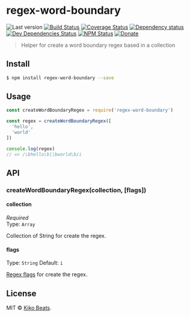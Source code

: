 # regex-word-boundary

![Last version](https://img.shields.io/github/tag/Kikobeats/regex-word-boundary.svg?style=flat-square)
[![Build Status](https://img.shields.io/travis/Kikobeats/regex-word-boundary/master.svg?style=flat-square)](https://travis-ci.org/Kikobeats/regex-word-boundary)
[![Coverage Status](https://img.shields.io/coveralls/Kikobeats/regex-word-boundary.svg?style=flat-square)](https://coveralls.io/github/Kikobeats/regex-word-boundary)
[![Dependency status](https://img.shields.io/david/Kikobeats/regex-word-boundary.svg?style=flat-square)](https://david-dm.org/Kikobeats/regex-word-boundary)
[![Dev Dependencies Status](https://img.shields.io/david/dev/Kikobeats/regex-word-boundary.svg?style=flat-square)](https://david-dm.org/Kikobeats/regex-word-boundary#info=devDependencies)
[![NPM Status](https://img.shields.io/npm/dm/regex-word-boundary.svg?style=flat-square)](https://www.npmjs.org/package/regex-word-boundary)
[![Donate](https://img.shields.io/badge/donate-paypal-blue.svg?style=flat-square)](https://paypal.me/Kikobeats)

> Helper for create a word boundary regex based in a collection

## Install

```bash
$ npm install regex-word-boundary --save
```

## Usage

```js
const createWordBoundaryRegex = require('regex-word-boundary')

const regex = createWordBoundaryRegex([
  'hello',
  'world'
])

console.log(regex)
// => /\bhello\b|\bworld\b/i
```

## API

### createWordBoundaryRegex(collection, [flags])

#### collection

*Required*<br>
Type: `Array`

Collection of String for create the regex.

#### flags
Type:  `String`
Default: `i`

[Regex flags](https://developer.mozilla.org/es/docs/Web/JavaScript/Referencia/Objetos_globales/RegExp) for create the regex.

## License

MIT © [Kiko Beats](https://github.com/Kikobeats).
